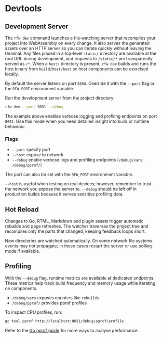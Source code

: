 # Devtools

## Development Server

The `rfw dev` command launches a file‑watching server that recompiles your project into WebAssembly on every change. It also serves the generated assets over an HTTP server so you can iterate quickly without leaving the terminal. Any files placed in a top-level `static/` directory are available at the root URL during development, and requests to `/static/*` are transparently served as `/*`. When a `host/` directory is present, `rfw dev` builds and runs the host binary from `build/host/host` so host components can be exercised locally.

By default the server listens on port `8080`. Override it with the `--port`
flag or the `RFW_PORT` environment variable.

Run the development server from the project directory:

```bash
rfw dev --port 8081 --debug
```

The example above enables verbose logging and profiling endpoints on port `8081`. Use this mode when you need detailed insight into build or runtime behaviour.

### Flags

- `--port` specify port
- `--host` expose to network
- `--debug` enable verbose logs and profiling endpoints (`/debug/vars`, `/debug/pprof/`)

The port can also be set with the `RFW_PORT` environment variable.

`--host` is useful when testing on real devices; however, remember to trust the network you expose the server to. `--debug` should be left off in production builds because it serves sensitive profiling data.

## Hot Reload

Changes to Go, RTML, Markdown and plugin assets trigger automatic rebuilds and page refreshes. The watcher traverses the project tree and recompiles only the parts that changed, keeping feedback loops short.

New directories are watched automatically. On some network file systems events may not propagate; in those cases restart the server or use polling mode if available.

## Profiling

With the `--debug` flag, runtime metrics are available at dedicated endpoints. These metrics help track build frequency and memory usage while iterating on components.

- `/debug/vars` exposes counters like `rebuilds`
- `/debug/pprof/` provides pprof profiles

To inspect CPU profiles, run:

```bash
go tool pprof http://localhost:8081/debug/pprof/profile
```

Refer to the [Go pprof guide](https://pkg.go.dev/net/http/pprof) for more ways to analyse performance.

